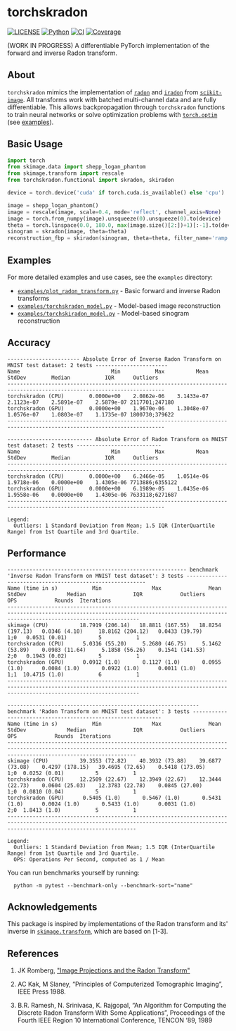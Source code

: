 # torchskradon

[![LICENSE](https://img.shields.io/badge/license-MIT-blue.svg)](LICENSE) [![Python](https://img.shields.io/badge/python-3.10%20|%203.11%20|%203.12-blue)](#) [![CI](https://github.com/tomluetjen/torchskradon/actions/workflows/python-app.yml/badge.svg?branch=main)](https://github.com/tomluetjen/torchskradon/actions/workflows/python-app.yml) [![Coverage](https://codecov.io/gh/tomluetjen/torchskradon/branch/main/graph/badge.svg)](https://codecov.io/gh/tomluetjen/torchskradon)


(WORK IN PROGRESS) A differentiable PyTorch implementation of the forward and inverse Radon transform.

## About
`torchskradon` mimics the implementation of [`radon`](https://scikit-image.org/docs/stable/api/skimage.transform.html#skimage.transform.radon) and [`iradon`](https://scikit-image.org/docs/stable/api/skimage.transform.html#skimage.transform.iradon) from [`scikit-image`](https://scikit-image.org). All transforms work with batched multi-channel data and are fully differentiable. This allows backpropagation through `torchskradon` functions to train neural networks or solve optimization problems with [`torch.optim`](https://docs.pytorch.org/docs/stable/optim.html) (see [examples](#examples)).

## Basic Usage
```python
import torch
from skimage.data import shepp_logan_phantom
from skimage.transform import rescale
from torchskradon.functional import skradon, skiradon

device = torch.device('cuda' if torch.cuda.is_available() else 'cpu')

image = shepp_logan_phantom()
image = rescale(image, scale=0.4, mode='reflect', channel_axis=None)
image = torch.from_numpy(image).unsqueeze(0).unsqueeze(0).to(device)
theta = torch.linspace(0.0, 180.0, max(image.size()[2:])+1)[:-1].to(device)
sinogram = skradon(image, theta=theta)
reconstruction_fbp = skiradon(sinogram, theta=theta, filter_name='ramp')
```

## Examples
For more detailed examples and use cases, see the `examples` directory:

- [`examples/plot_radon_transform.py`](examples/plot_radon_transform.py) - Basic forward and inverse Radon transforms
- [`examples/torchskradon_model.py`](examples/torchskradon_model.py) - Model-based image reconstruction
- [`examples/torchskiradon_model.py`](examples/torchskiradon_model.py) - Model-based sinogram reconstruction

## Accuracy
````console
----------------------- Absolute Error of Inverse Radon Transform on MNIST test dataset: 2 tests -----------------------
Name                             Min           Max          Mean        StdDev        Median           IQR      Outliers
------------------------------------------------------------------------------------------------------------------------
torchskradon (CPU)        0.0000e+00    2.0862e-06    3.1433e-07    2.1123e-07    2.5891e-07    2.5879e-07 2117701;247180
torchskradon (GPU)        0.0000e+00    1.9670e-06    1.3048e-07    1.0576e-07    1.0803e-07    1.1735e-07 1800730;379622
------------------------------------------------------------------------------------------------------------------------

--------------------------- Absolute Error of Radon Transform on MNIST test dataset: 2 tests ---------------------------
Name                             Min           Max          Mean        StdDev        Median           IQR      Outliers
------------------------------------------------------------------------------------------------------------------------
torchskradon (CPU)        0.0000e+00    6.2466e-05    1.0514e-06    1.9718e-06    0.0000e+00    1.4305e-06 7713886;6355122
torchskradon (GPU)        0.0000e+00    6.1989e-05    1.0435e-06    1.9558e-06    0.0000e+00    1.4305e-06 7633118;6271687
------------------------------------------------------------------------------------------------------------------------

Legend:
  Outliers: 1 Standard Deviation from Mean; 1.5 IQR (InterQuartile Range) from 1st Quartile and 3rd Quartile.
````
## Performance 
````console
--------------------------------------------------------- benchmark 'Inverse Radon Transform on MNIST test dataset': 3 tests ---------------------------------------------------------
Name (time in s)           Min                Max               Mean            StdDev             Median               IQR            Outliers      OPS            Rounds  Iterations
--------------------------------------------------------------------------------------------------------------------------------------------------------------------------------------
skimage (CPU)          18.7919 (206.14)   18.8811 (167.55)   18.8254 (197.13)   0.0346 (4.10)     18.8162 (204.12)   0.0433 (39.79)         1;0   0.0531 (0.01)          5           1
torchskradon (CPU)      5.0316 (55.20)     5.2680 (46.75)     5.1462 (53.89)    0.0983 (11.64)     5.1858 (56.26)    0.1541 (141.53)        2;0   0.1943 (0.02)          5           1
torchskradon (GPU)      0.0912 (1.0)       0.1127 (1.0)       0.0955 (1.0)      0.0084 (1.0)       0.0922 (1.0)      0.0011 (1.0)           1;1  10.4715 (1.0)           6           1
--------------------------------------------------------------------------------------------------------------------------------------------------------------------------------------

------------------------------------------------------------- benchmark 'Radon Transform on MNIST test dataset': 3 tests ------------------------------------------------------------
Name (time in s)           Min                Max               Mean            StdDev             Median               IQR            Outliers     OPS            Rounds  Iterations
-------------------------------------------------------------------------------------------------------------------------------------------------------------------------------------
skimage (CPU)          39.3553 (72.82)    40.3932 (73.88)    39.6877 (73.08)    0.4297 (178.15)   39.4695 (72.65)    0.5418 (173.05)        1;0  0.0252 (0.01)          5           1
torchskradon (CPU)     12.2509 (22.67)    12.3949 (22.67)    12.3444 (22.73)    0.0604 (25.03)    12.3783 (22.78)    0.0845 (27.00)         1;0  0.0810 (0.04)          5           1
torchskradon (GPU)      0.5405 (1.0)       0.5467 (1.0)       0.5431 (1.0)      0.0024 (1.0)       0.5433 (1.0)      0.0031 (1.0)           2;0  1.8413 (1.0)           5           1
-------------------------------------------------------------------------------------------------------------------------------------------------------------------------------------

Legend:
  Outliers: 1 Standard Deviation from Mean; 1.5 IQR (InterQuartile Range) from 1st Quartile and 3rd Quartile.
  OPS: Operations Per Second, computed as 1 / Mean
````
You can run benchmarks yourself by running:
```console
  python -m pytest --benchmark-only --benchmark-sort="name"
```

## Acknowledgements
This package is inspired by implementations of the Radon transform and its' inverse in [`skimage.transform`](https://github.com/scikit-image/scikit-image/tree/main/src/skimage/transform), which are based on [1-3].

## References
1. JK Romberg, ["Image Projections and the Radon Transform"](https://www.clear.rice.edu/elec431/projects96/DSP/bpanalysis.html)

2. AC Kak, M Slaney, “Principles of Computerized Tomographic Imaging”, IEEE Press 1988.

3. B.R. Ramesh, N. Srinivasa, K. Rajgopal, “An Algorithm for Computing the Discrete Radon Transform With Some Applications”, Proceedings of the Fourth IEEE Region 10 International Conference, TENCON ‘89, 1989  